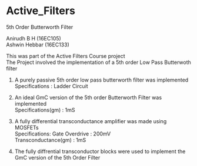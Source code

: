# Active_Filters
5th Order Butterworth Filter <br>

Anirudh B H (16EC105) <br>
Ashwin Hebbar (16EC133) <br>

This was part of the Active Filters Course project <br>
The Project involved the implementation of a 5th order Low Pass Butterwoth filter <br>

1) A purely passive 5th order low pass butterworth filter was implemented <br>
   Specifications : Ladder Circuit <br>

2) An ideal GmC version of the 5th order Butterworth Filter was implemented <br>
   Specifications(gm) : 1mS <br>

3) A fully differential transconductance amplifier was made using MOSFETs <br>
   Specifications: Gate Overdrive : 200mV  <br>
                   Transconductance(gm) : 1mS <br>

4) The fully diffrential transconductor blocks were used to implement the GmC version of the 5th Order Filter <br>

